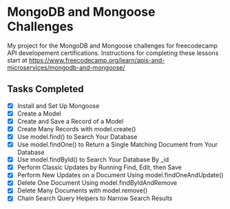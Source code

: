 # MongoDB and Mongoose Challenges

My project for the MongoDB and Mongoose challenges for freecodecamp API developement certifications. 
Instructions for completing these lessons start at https://www.freecodecamp.org/learn/apis-and-microservices/mongodb-and-mongoose/

## Tasks Completed
- [x] Install and Set Up Mongoose
- [x] Create a Model
- [x] Create and Save a Record of a Model
- [x] Create Many Records with model.create()
- [x] Use model.find() to Search Your Database
- [x] Use model.findOne() to Return a Single Matching Document from Your Database
- [x] Use model.findById() to Search Your Database By _id
- [x] Perform Classic Updates by Running Find, Edit, then Save
- [x] Perform New Updates on a Document Using model.findOneAndUpdate()
- [x] Delete One Document Using model.findByIdAndRemove
- [x] Delete Many Documents with model.remove()
- [x] Chain Search Query Helpers to Narrow Search Results
